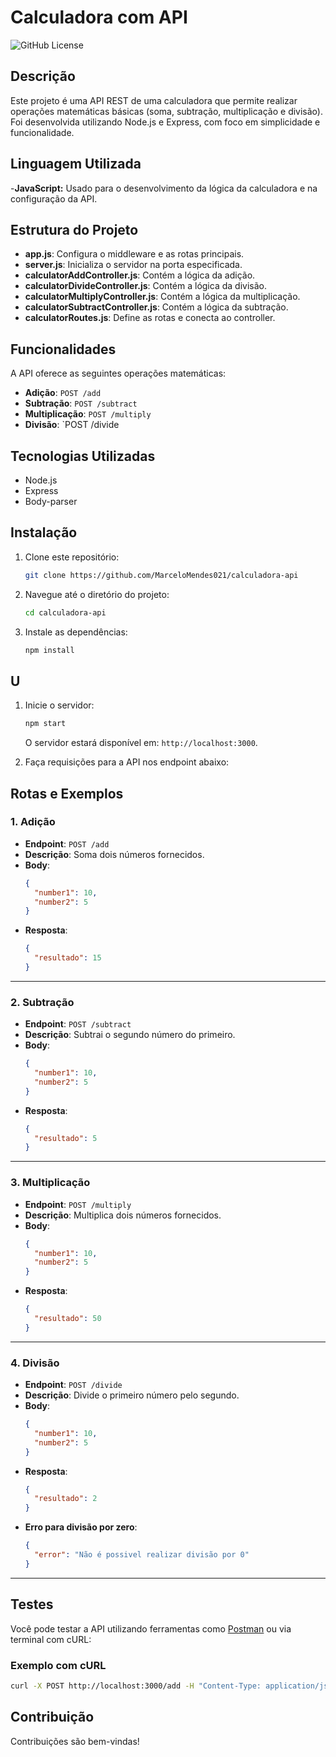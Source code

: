 # Calculadora com API

![GitHub License](https://img.shields.io/github/license/MarceloMendes021/calculadora-api)

## Descrição

Este projeto é uma API REST de uma calculadora que permite realizar operações matemáticas básicas (soma, subtração, multiplicação e divisão). Foi desenvolvida utilizando Node.js e Express, com foco em simplicidade e funcionalidade.

## Linguagem Utilizada

-**JavaScript:** Usado para o desenvolvimento da lógica da calculadora e na configuração da API.

## Estrutura do Projeto

- **app.js**: Configura o middleware e as rotas principais.
- **server.js**: Inicializa o servidor na porta especificada.
- **calculatorAddController.js**: Contém a lógica da adição.
- **calculatorDivideController.js**: Contém a lógica da divisão.
- **calculatorMultiplyController.js**: Contém a lógica da multiplicação.
- **calculatorSubtractController.js**: Contém a lógica da subtração.
- **calculatorRoutes.js**: Define as rotas e conecta ao controller.

## Funcionalidades

A API oferece as seguintes operações matemáticas:

- **Adição**: `POST /add`
- **Subtração**: `POST /subtract`
- **Multiplicação**: `POST /multiply`
- **Divisão**: `POST /divide

## Tecnologias Utilizadas

- Node.js
- Express
- Body-parser

## Instalação

1. Clone este repositório:

   ```bash
   git clone https://github.com/MarceloMendes021/calculadora-api
   ```

2. Navegue até o diretório do projeto:

   ```bash
   cd calculadora-api
   ```

3. Instale as dependências:
   ```bash
   npm install
   ```

## U

1. Inicie o servidor:

   ```bash
   npm start
   ```

   O servidor estará disponível em: `http://localhost:3000`.

2. Faça requisições para a API nos endpoint abaixo:

## Rotas e Exemplos

### 1. Adição

- **Endpoint**: `POST /add`
- **Descrição**: Soma dois números fornecidos.
- **Body**:
  ```json
  {
    "number1": 10,
    "number2": 5
  }
  ```
- **Resposta**:
  ```json
  {
    "resultado": 15
  }
  ```

---

### 2. Subtração

- **Endpoint**: `POST /subtract`
- **Descrição**: Subtrai o segundo número do primeiro.
- **Body**:
  ```json
  {
    "number1": 10,
    "number2": 5
  }
  ```
- **Resposta**:
  ```json
  {
    "resultado": 5
  }
  ```

---

### 3. Multiplicação

- **Endpoint**: `POST /multiply`
- **Descrição**: Multiplica dois números fornecidos.
- **Body**:
  ```json
  {
    "number1": 10,
    "number2": 5
  }
  ```
- **Resposta**:
  ```json
  {
    "resultado": 50
  }
  ```

---

### 4. Divisão

- **Endpoint**: `POST /divide`
- **Descrição**: Divide o primeiro número pelo segundo.
- **Body**:
  ```json
  {
    "number1": 10,
    "number2": 5
  }
  ```
- **Resposta**:
  ```json
  {
    "resultado": 2
  }
  ```
- **Erro para divisão por zero**:
  ```json
  {
    "error": "Não é possivel realizar divisão por 0"
  }
  ```

---

## Testes

Você pode testar a API utilizando ferramentas como [Postman](https://www.postman.com/) ou via terminal com cURL:

### Exemplo com cURL

```bash
curl -X POST http://localhost:3000/add -H "Content-Type: application/json" -d '{"number1": 4, "number2": 5}'
```

## Contribuição

Contribuições são bem-vindas!
